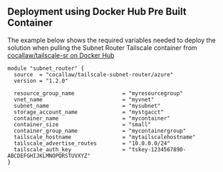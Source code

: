 ## Deployment using Docker Hub Pre Built Container

The example below shows the required variables needed to deploy the solution when pulling the Subnet Router Tailscale container from [cocallaw/tailscale-sr on Docker Hub][1]

```hcl
module "subnet_router" {
  source  = "cocallaw/tailscale-subnet-router/azure"
  version = "1.2.0"

  resource_group_name               = "myresourcegroup"
  vnet_name                         = "myvnet"
  subnet_name                       = "mysubnet"
  storage_account_name              = "mystgacct"
  container_name                    = "mycontainer"
  container_size                    = "small"
  container_group_name              = "mycontainergroup"
  tailscale_hostname                = "mytailscalehostname"
  tailscale_advertise_routes        = "10.0.0.0/24"
  tailscale_auth_key                = "tskey-1234567890-ABCDEFGHIJKLMNOPQRSTUVXYZ"
}
```

[1]: https://hub.docker.com/r/cocallaw/tailscale-sr